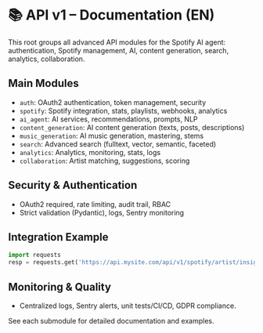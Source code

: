 # 📚 API v1 – Documentation (EN)

This root groups all advanced API modules for the Spotify AI agent: authentication, Spotify management, AI, content generation, search, analytics, collaboration.

## Main Modules
- `auth`: OAuth2 authentication, token management, security
- `spotify`: Spotify integration, stats, playlists, webhooks, analytics
- `ai_agent`: AI services, recommendations, prompts, NLP
- `content_generation`: AI content generation (texts, posts, descriptions)
- `music_generation`: AI music generation, mastering, stems
- `search`: Advanced search (fulltext, vector, semantic, faceted)
- `analytics`: Analytics, monitoring, stats, logs
- `collaboration`: Artist matching, suggestions, scoring

## Security & Authentication
- OAuth2 required, rate limiting, audit trail, RBAC
- Strict validation (Pydantic), logs, Sentry monitoring

## Integration Example
```python
import requests
resp = requests.get('https://api.mysite.com/api/v1/spotify/artist/insights', headers={"Authorization": "Bearer ..."})
```

## Monitoring & Quality
- Centralized logs, Sentry alerts, unit tests/CI/CD, GDPR compliance.

See each submodule for detailed documentation and examples.

